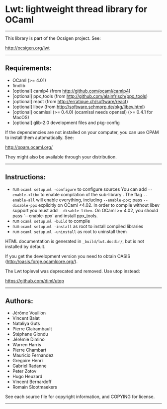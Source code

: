 # Lwt: lightweight thread library for OCaml

--------------------------------------------------------------------------

This library is part of the Ocsigen project. See:

  http://ocsigen.org/lwt

--------------------------------------------------------------------------

## Requirements:

 * OCaml (>= 4.01)
 * findlib
 * [optional] camlp4 (from http://github.com/ocaml/camlp4)
 * [optional] ppx_tools (from http://github.com/alainfrisch/ppx_tools)
 * [optional] react (from http://erratique.ch/software/react)
 * [optional] libev (from http://software.schmorp.de/pkg/libev.html)
 * [optional] ocamlssl (>= 0.4.0) (ocamlssl needs openssl) (>= 0.4.1 for MacOS)
 * [optional] glib-2.0 development files and pkg-config

If the dependencies are not installed on your computer, you can use OPAM
to install them automatically. See:

  http://opam.ocaml.org/

They might also be available through your distribution.

--------------------------------------------------------------------------

## Instructions:

 * run `ocaml setup.ml -configure` to configure sources
   You can add `--enable-<lib>` to enable compilation of
   the sub-library <lib>. The flag `--enable-all` will
   enable everything, including `--enable-ppx`; pass
   `--disable-ppx` explicitly on OCaml <4.02.
   In order to compile without libev support you must add
   `--disable-libev`.
   On OCaml >= 4.02, you should pass '--enable-ppx' and
   install ppx_tools.
 * run `ocaml setup.ml -build` to compile
 * run `ocaml setup.ml -install` as root to install compiled libraries
 * run `ocaml setup.ml -uninstall` as root to uninstall them

HTML documentation is generated in `_build/lwt.docdir/`, but is not
installed by default.

If you get the development version you need to obtain OASIS
(http://oasis.forge.ocamlcore.org/).

The Lwt toplevel was deprecated and removed. Use utop instead:

  https://github.com/diml/utop

--------------------------------------------------------------------------

## Authors:

 * Jérôme Vouillon
 * Vincent Balat
 * Nataliya Guts
 * Pierre Clairambault
 * Stéphane Glondu
 * Jérémie Dimino
 * Warren Harris
 * Pierre Chambart
 * Mauricio Fernandez
 * Gregoire Henri
 * Gabriel Radanne
 * Peter Zotov
 * Hugo Heuzard
 * Vincent Bernardoff
 * Romain Slootmaekers

See each source file for copyright information, and COPYING for license.

--------------------------------------------------------------------------
